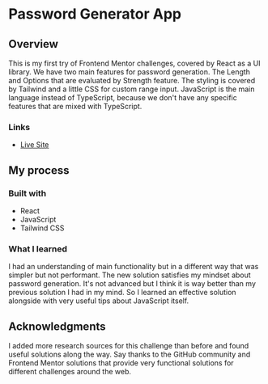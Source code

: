 # Password Generator App

## Overview

This is my first try of Frontend Mentor challenges, covered by React as a UI library. We have two main features for password generation. The Length and Options that are evaluated by Strength feature. The styling is covered by Tailwind and a little CSS for custom range input. JavaScript is the main language instead of TypeScript, because we don't have any specific features that are mixed with TypeScript.

### Links

- [Live Site](https://password-generator-app-olive.vercel.app/)

## My process

### Built with

- React
- JavaScript
- Tailwind CSS

### What I learned

I had an understanding of main functionality but in a different way that was simpler but not performant. The new solution satisfies my mindset about password generation. It's not advanced but I think it is way better than my previous solution I had in my mind. So I learned an effective solution alongside with very useful tips about JavaScript itself.

## Acknowledgments

I added more research sources for this challenge than before and found useful solutions along the way. Say thanks to the GitHub community and Frontend Mentor solutions that provide very functional solutions for different challenges around the web.
